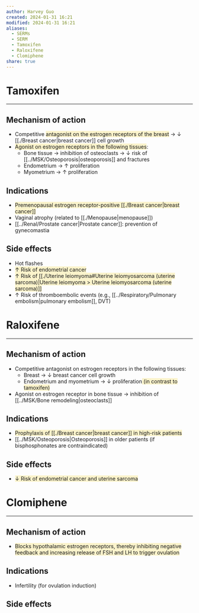 ```yaml
---
author: Harvey Guo
created: 2024-01-31 16:21
modified: 2024-01-31 16:21
aliases:
  - SERMs
  - SERM
  - Tamoxifen
  - Raloxifene
  - Clomiphene
share: true
---
```

# Tamoxifen
---
## Mechanism of action
- Competitive <span style="background:rgba(240, 200, 0, 0.2)">antagonist on the estrogen receptors of the breast</span> → ↓ [[./Breast cancer|breast cancer]] cell growth
- <span style="background:rgba(240, 200, 0, 0.2)">Agonist on estrogen receptors in the following tissues</span>:
	- Bone tissue → inhibition of osteoclasts → ↓ risk of [[../MSK/Osteoporosis|osteoporosis]] and fractures
	- Endometrium → ↑ proliferation
	- Myometrium → ↑ proliferation
## Indications
- <span style="background:rgba(240, 200, 0, 0.2)">Premenopausal estrogen receptor-positive [[./Breast cancer|breast cancer]]</span>
- Vaginal atrophy (related to [[./Menopause|menopause]])
- [[../Renal/Prostate cancer|Prostate cancer]]: prevention of gynecomastia
## Side effects
- Hot flashes
- <span style="background:rgba(240, 200, 0, 0.2)">↑ Risk of endometrial cancer</span>
- <span style="background:rgba(240, 200, 0, 0.2)">↑ Risk of [[./Uterine leiomyoma#Uterine leiomyosarcoma (uterine sarcoma)|Uterine leiomyoma > Uterine leiomyosarcoma (uterine sarcoma)]]</span>
- ↑ Risk of thromboembolic events (e.g., [[../Respiratory/Pulmonary embolism|pulmonary embolism]], DVT)
# Raloxifene
---
## Mechanism of action
- Competitive antagonist on estrogen receptors in the following tissues:
	- Breast → ↓ breast cancer cell growth
	- Endometrium and myometrium → ↓ proliferation<span style="background:rgba(240, 200, 0, 0.2)"> (in contrast to tamoxifen)</span>
- Agonist on estrogen receptor in bone tissue → inhibition of [[../MSK/Bone remodeling|osteoclasts]]
## Indications
- <span style="background:rgba(240, 200, 0, 0.2)">Prophylaxis of [[./Breast cancer|breast cancer]] in high-risk patients</span>
- [[../MSK/Osteoporosis|Osteoporosis]] in older patients (if bisphosphonates are contraindicated)
## Side effects
- <span style="background:rgba(240, 200, 0, 0.2)">↓ Risk of endometrial cancer and uterine sarcoma</span>
# Clomiphene
---
## Mechanism of action
- <span style="background:rgba(240, 200, 0, 0.2)">Blocks hypothalamic estrogen receptors, thereby inhibiting negative feedback and increasing release of FSH and LH to trigger ovulation</span>
## Indications
- Infertility (for ovulation induction)
## Side effects